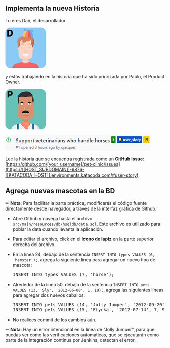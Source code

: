 
## Implementa la nueva Historia

Tu eres Dan, el desarrollador

![](./assets/dario.png)

y estás trabajando en la historia que ha sido priorizada por Paulo, el Product Owner.

![](./assets/paulo.png)

![](./assets/user-story.png)

Lee la historia que se encuentra registrada como un **GitHub Issue**:
[https://github.com/[your_username]/pet-clinic/issues](https://[[HOST_SUBDOMAIN]]-9876-[[KATACODA_HOST]].environments.katacoda.com/#user-story)

## Agrega nuevas mascotas en la BD

✏ **Nota**: Para facilitar la parte práctica, modificarás el código fuente directamente desde navegador, a través de la interfaz gráfica de Github.

* Abre Github y navega hasta el archivo [`src/main/resources/db/hsqldb/data.sql`](https://[[HOST_SUBDOMAIN]]-9876-[[KATACODA_HOST]].environments.katacoda.com/#datasql). Este archivo es utilizado para poblar la data cuando levanta la aplicación.

* Para editar el archivo, click en el **ícono de lapiz** en la parte superior derecha del archivo.

* En la línea 24, debajo de la sentencia `INSERT INTO types VALUES (6, 'hamster');`, agrega la siguiente línea para agregar un nuevo tipo de mascota:

  <pre class="file" data-target="clipboard">
  INSERT INTO types VALUES (7, 'horse');
  </pre> 

* Alrededor de la línea 50, debajo de la sentencia `INSERT INTO pets VALUES (13, 'Sly', '2012-06-08', 1, 10);`, agrega las siguientes líneas para agregar dos nuevos caballos:

  <pre class="file" data-target="clipboard">
  INSERT INTO pets VALUES (14, 'Jolly Jumper', '2012-09-20', 7, 5;
  INSERT INTO pets VALUES (15, 'Flycka', '2012-07-14', 7, 9);
  </pre>

* No realices commit de los cambios aún.

✏ **Nota**: Hay un error intencional en la línea de "Jolly Jumper", para que puedas ver como las verificaciones automaticas, que se ejecutarán como parte de la integración continua por Jenkins, detectan el error.